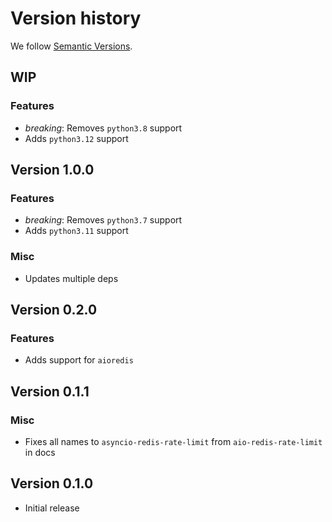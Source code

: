 # Version history

We follow [Semantic Versions](https://semver.org/).

## WIP

### Features

- *breaking*: Removes `python3.8` support
- Adds `python3.12` support


## Version 1.0.0

### Features

- *breaking*: Removes `python3.7` support
- Adds `python3.11` support

### Misc

- Updates multiple deps


## Version 0.2.0

### Features

- Adds support for `aioredis`


## Version 0.1.1

### Misc

- Fixes all names to `asyncio-redis-rate-limit` 
  from `aio-redis-rate-limit` in docs


## Version 0.1.0

- Initial release
